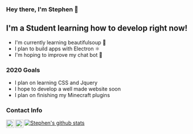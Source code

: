 ### Hey there, I'm Stephen 👋

## I'm a Student learning how to develop right now!
- I'm currently learning beautifulsoup 🍲
- I plan to build apps with Electron ⚛️
- I'm hoping to improve my chat bot 🤖

### 2020 Goals
- I plan on learning CSS and Jquery 
- I hope to develop a well made website soon
- I plan on finishing my Minecraft plugins

### Contact Info
[<img align="left" alt="stevez9101@gmail.com" width="22px" src="https://img.icons8.com/nolan/64/send-mass-email.png" />][email]
[<img align="left" alt="stevez9101@gmail.com" width="22px" src="https://img.icons8.com/nolan/64/instagram-new.png" />][instagram]

[![Stephen's github stats](https://github-readme-stats.vercel.app/api?username=stephenuwu)](https://github.com/stephenuwu/github-readme-stats)

[email]: mailto:stevez9101@gmail.com
[instagram]: https://www.instagram.com/believein.stephen/
